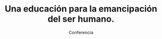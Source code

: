 ---
layout: post
title: "Una educación para la emancipación del ser humano."
subtitle: "Conferencia"
background: "/img/posts/bg-cartagena.jpg"
eventdate: 2019-01-30 19:00:00 +0100
placeName: "Escuela Técnica Superir de Arquitectura y Edificación, Cartagena."
placeMapsUrl: https://www.google.es/maps/place/Escuela+T%C3%A9cnica+Superior+de+Arquitectura+y+Edificaci%C3%B3n/@37.6066789,-0.9813371,17z/data=!3m1!4b1!4m5!3m4!1s0xd63418972cd92df:0x208788401eaf985d!8m2!3d37.6066747!4d-0.9791484
category: "local"
tags: "cartagena"
speakers:
    - name: "Jaume Martínez Bonafé"
---